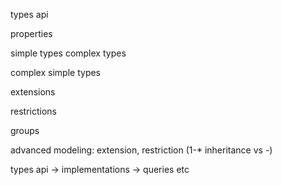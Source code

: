 types api

properties

simple types
complex types

complex simple types

extensions

restrictions

groups




advanced modeling: extension, restriction (1-* inheritance vs *-*)

types api
-> implementations
-> queries etc